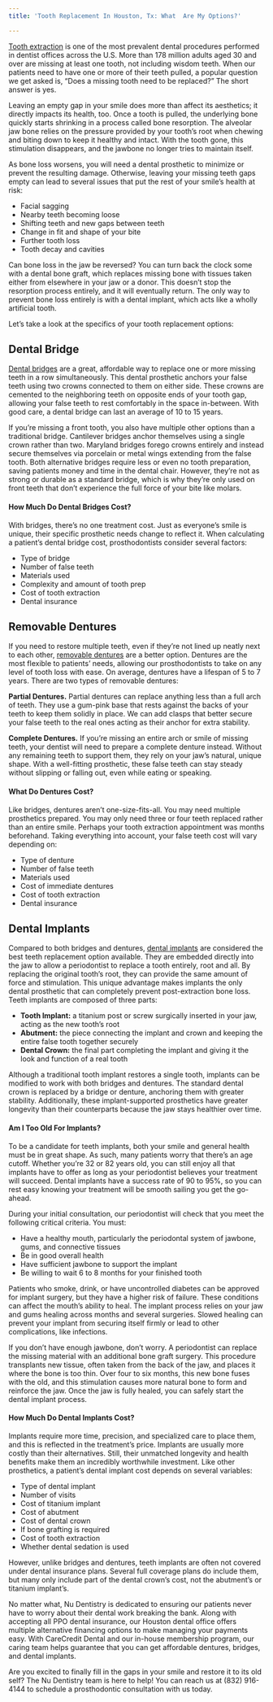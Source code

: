 ```yaml
---
title: 'Tooth Replacement In Houston, Tx: What  Are My Options?'

---
```

[Tooth extraction](https://www.healthline.com/health/tooth-extraction) is one of the most prevalent dental procedures performed in dentist offices across the U.S. More than 178 million adults aged 30 and over are missing at least one tooth, not including wisdom teeth. When our patients need to have one or more of their teeth pulled, a popular question we get asked is, “Does a missing tooth need to be replaced?” The short answer is yes.

Leaving an empty gap in your smile does more than affect its aesthetics; it directly impacts its health, too. Once a tooth is pulled, the underlying bone quickly starts shrinking in a process called bone resorption. The alveolar jaw bone relies on the pressure provided by your tooth’s root when chewing and biting down to keep it healthy and intact. With the tooth gone, this stimulation disappears, and the jawbone no longer tries to maintain itself.

As bone loss worsens, you will need a dental prosthetic to minimize or prevent the resulting damage. Otherwise, leaving your missing teeth gaps empty can lead to several issues that put the rest of your smile’s health at risk:

* Facial sagging
* Nearby teeth becoming loose
* Shifting teeth and new gaps between teeth
* Change in fit and shape of your bite
* Further tooth loss
* Tooth decay and cavities

Can bone loss in the jaw be reversed? You can turn back the clock some with a dental bone graft, which replaces missing bone with tissues taken either from elsewhere in your jaw or a donor. This doesn’t stop the resorption process entirely, and it will eventually return. The only way to prevent bone loss entirely is with a dental implant, which acts like a wholly artificial tooth.

Let’s take a look at the specifics of your tooth replacement options:

## Dental Bridge

[Dental bridges](https://www.nudentistry.com/houston-tx/restorative-dentistry/tooth-crown/) are a great, affordable way to replace one or more missing teeth in a row simultaneously. This dental prosthetic anchors your false teeth using two crowns connected to them on either side. These crowns are cemented to the neighboring teeth on opposite ends of your tooth gap, allowing your false teeth to rest comfortably in the space in-between. With good care, a dental bridge can last an average of 10 to 15 years.

If you’re missing a front tooth, you also have multiple other options than a traditional bridge. Cantilever bridges anchor themselves using a single crown rather than two. Maryland bridges forego crowns entirely and instead secure themselves via porcelain or metal wings extending from the false tooth. Both alternative bridges require less or even no tooth preparation, saving patients money and time in the dental chair. However, they’re not as strong or durable as a standard bridge, which is why they’re only used on front teeth that don’t experience the full force of your bite like molars.

#### How Much Do Dental Bridges Cost?

With bridges, there’s no one treatment cost. Just as everyone’s smile is unique, their specific prosthetic needs change to reflect it. When calculating a patient’s dental bridge cost, prosthodontists consider several factors:

* Type of bridge
* Number of false teeth
* Materials used
* Complexity and amount of tooth prep
* Cost of tooth extraction
* Dental insurance

## Removable Dentures

If you need to restore multiple teeth, even if they’re not lined up neatly next to each other, [removable dentures](https://www.nudentistry.com/houston-tx/restorative-dentistry/dentures/) are a better option. Dentures are the most flexible to patients’ needs, allowing our prosthodontists to take on any level of tooth loss with ease. On average, dentures have a lifespan of 5 to 7 years. There are two types of removable dentures:

**Partial Dentures.** Partial dentures can replace anything less than a full arch of teeth. They use a gum-pink base that rests against the backs of your teeth to keep them solidly in place. We can add clasps that better secure your false teeth to the real ones acting as their anchor for extra stability.

**Complete Dentures.** If you’re missing an entire arch or smile of missing teeth, your dentist will need to prepare a complete denture instead. Without any remaining teeth to support them, they rely on your jaw’s natural, unique shape. With a well-fitting prosthetic, these false teeth can stay steady without slipping or falling out, even while eating or speaking.

#### What Do Dentures Cost?

Like bridges, dentures aren’t one-size-fits-all. You may need multiple prosthetics prepared. You may only need three or four teeth replaced rather than an entire smile. Perhaps your tooth extraction appointment was months beforehand. Taking everything into account, your false teeth cost will vary depending on:

* Type of denture
* Number of false teeth
* Materials used
* Cost of immediate dentures
* Cost of tooth extraction
* Dental insurance

## Dental Implants

Compared to both bridges and dentures, [dental implants](https://www.nudentistry.com/houston-tx/restorative-dentistry/dental-implants/) are considered the best teeth replacement option available. They are embedded directly into the jaw to allow a periodontist to replace a tooth entirely, root and all. By replacing the original tooth’s root, they can provide the same amount of force and stimulation. This unique advantage makes implants the only dental prosthetic that can completely prevent post-extraction bone loss. Teeth implants are composed of three parts:

* **Tooth Implant:** a titanium post or screw surgically inserted in your jaw, acting as the new tooth’s root
* **Abutment:** the piece connecting the implant and crown and keeping the entire false tooth together securely
* **Dental Crown:** the final part completing the implant and giving it the look and function of a real tooth

Although a traditional tooth implant restores a single tooth, implants can be modified to work with both bridges and dentures. The standard dental crown is replaced by a bridge or denture, anchoring them with greater stability. Additionally, these implant-supported prosthetics have greater longevity than their counterparts because the jaw stays healthier over time.

#### Am I Too Old For Implants?

To be a candidate for teeth implants, both your smile and general health must be in great shape. As such, many patients worry that there’s an age cutoff. Whether you’re 32 or 82 years old, you can still enjoy all that implants have to offer as long as your periodontist believes your treatment will succeed. Dental implants have a success rate of 90 to 95%, so you can rest easy knowing your treatment will be smooth sailing you get the go-ahead.

During your initial consultation, our periodontist will check that you meet the following critical criteria. You must:

* Have a healthy mouth, particularly the periodontal system of jawbone, gums, and connective tissues
* Be in good overall health
* Have sufficient jawbone to support the implant
* Be willing to wait 6 to 8 months for your finished tooth

Patients who smoke, drink, or have uncontrolled diabetes can be approved for implant surgery, but they have a higher risk of failure. These conditions can affect the mouth’s ability to heal. The implant process relies on your jaw and gums healing across months and several surgeries. Slowed healing can prevent your implant from securing itself firmly or lead to other complications, like infections.

If you don’t have enough jawbone, don’t worry. A periodontist can replace the missing material with an additional bone graft surgery. This procedure transplants new tissue, often taken from the back of the jaw, and places it where the bone is too thin. Over four to six months, this new bone fuses with the old, and this stimulation causes more natural bone to form and reinforce the jaw. Once the jaw is fully healed, you can safely start the dental implant process.

#### How Much Do Dental Implants Cost?

Implants require more time, precision, and specialized care to place them, and this is reflected in the treatment’s price. Implants are usually more costly than their alternatives. Still, their unmatched longevity and health benefits make them an incredibly worthwhile investment. Like other prosthetics, a patient’s dental implant cost depends on several variables:

* Type of dental implant
* Number of visits
* Cost of titanium implant
* Cost of abutment
* Cost of dental crown
* If bone grafting is required
* Cost of tooth extraction
* Whether dental sedation is used

However, unlike bridges and dentures, teeth implants are often not covered under dental insurance plans. Several full coverage plans do include them, but many only include part of the dental crown’s cost, not the abutment’s or titanium implant’s.

No matter what, Nu Dentistry is dedicated to ensuring our patients never have to worry about their dental work breaking the bank. Along with accepting all PPO dental insurance, our Houston dental office offers multiple alternative financing options to make managing your payments easy. With CareCredit Dental and our in-house membership program, our caring team helps guarantee that you can get affordable dentures, bridges, and dental implants.

Are you excited to finally fill in the gaps in your smile and restore it to its old self? The Nu Dentistry team is here to help! You can reach us at (832) 916-4144 to schedule a prosthodontic consultation with us today.